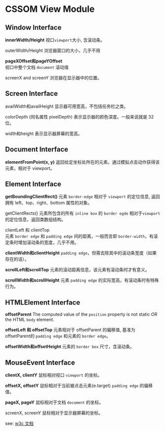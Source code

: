 # CSSOM View Module

## Window Interface

**innerWidth/Height**
视口`viewport`大小, 含滚动条。

outerWidth/Height
浏览器窗口的大小，几乎不用

**pageXOffset和pageYOffset**   
视口中整个文档 `document` 滚动值

screenX and screenY
浏览器在显示器中的位置。

## Screen Interface

availWidth和availHeight
显示器可用宽高，不包括任务栏之类。

colorDepth (同名属性 pixelDepth)
表示显示器的颜色深度。一般来说就是 32位。

width和height
表示显示器屏幕的宽高。

## Document Interface

**elementFromPoint(x, y)**
返回给定坐标处所在的元素。通过模拟点击动作获得该元素，相对于 viewport。

## Element Interface

**getBoundingClientRect()**
元素 `border-edge` 相对于 `viewport` 的定位信息, 返回拥有 left、top、right、bottom 属性的对象。

getClientRects()
元素所包含的所有 `inline box` 的 `border egde` 相对于`viewport`的定位信息，返回类数组结构。

clientLeft 和 clientTop     
元素 `border edge` 和 `padding edge` 间的距离，一般而言即 `border-width`，有滚定条时增加滚动条的宽度，几乎不用。

**clientWidth和clientHeight**
`padding edge`，但需去除其中的滚动条宽度（如果存在的话）。

**scrollLeft和scrollTop**
元素的滚动距离信息，该元素有滚动条时才有意义。

**scrollWidth和scrollHeight**
元素 `padding edge` 的实际宽高，有滚动条时有特殊行为。

## HTMLElement Interface

**offsetParent**
The computed value of the `position` property is not static 
*OR* the HTML `body` element.

**offsetLeft 和 offsetTop**
元素相对于 offsetParent 的偏移值, 基准为 offsetParent的 `padding edge` 和元素的 `border edge`。

**offsetWidth和offsetHeight**
元素的 `border box` 尺寸，含滚动条。

## MouseEvent Interface

**clientX, clientY**
鼠标相对视口 `viewport` 的坐标。

**offsetX, offsetY**
鼠标相对于当前被点击元素(e.target) `padding edge` 的偏移值。

**pageX, pageY**
鼠标相对于文档 `document` 的坐标。

screenX, screenY
鼠标相对于显示器屏幕的坐标。

see: [w3c 文档](http://www.w3.org/TR/cssom-view/)

